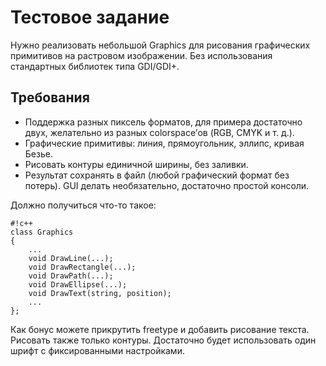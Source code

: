 # Тестовое задание

Нужно реализовать небольшой Graphics
для рисования графических примитивов на растровом изображении.
Без использования стандартных библиотек типа GDI/GDI+.

## Требования

* Поддержка разных пиксель форматов, для примера достаточно двух,
  желательно из разных colorspace’ов (RGB, CMYK и т. д.).
* Графические примитивы: линия, прямоугольник, эллипс, кривая Безье.
* Рисовать контуры единичной ширины, без заливки.
* Результат сохранять в файл (любой графический формат без потерь).
  GUI делать необязательно, достаточно простой консоли.

Должно получиться что-то такое:

```
#!c++
class Graphics
{
    ...
    void DrawLine(...);
    void DrawRectangle(...);
    void DrawPath(...);
    void DrawEllipse(...);
    void DrawText(string, position);
    ...
};
```

Как бонус можете прикрутить freetype и добавить рисование текста.
Рисовать также только контуры.
Достаточно будет использовать один шрифт с фиксированными настройками.
